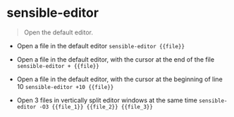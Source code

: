 # sensible-editor
> Open the default editor.

- Open a file in the default editor
`sensible-editor {{file}}`

- Open a file in the default editor, with the cursor at the end of the file
`sensible-editor + {{file}}`

- Open a file in the default editor, with the cursor at the beginning of line 10
`sensible-editor +10 {{file}}`

- Open 3 files in vertically split editor windows at the same time
`sensible-editor -O3 {{file_1}} {{file_2}} {{file_3}}`
